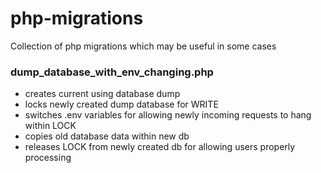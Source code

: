 # php-migrations
Collection of php migrations which may be useful in some cases

### dump_database_with_env_changing.php
- creates current using database dump
- locks newly created dump database for WRITE
- switches .env variables for allowing newly incoming requests to hang within LOCK
- copies old database data within new db
- releases LOCK from newly created db for allowing users properly processing